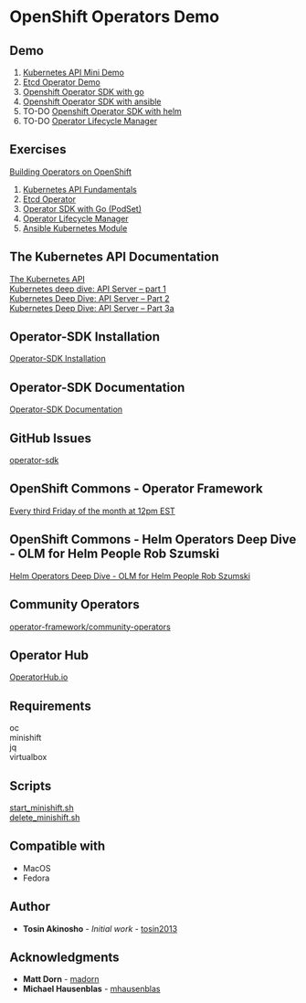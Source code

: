 # OpenShift Operators Demo


## Demo
1. [Kubernetes API Mini Demo](kubernetes-api.md)
2. [Etcd Operator Demo](etcd-operator-demo.md)
3. [Openshift Operator SDK with go](openshift-sdk-with-go.md)
4. [Openshift Operator SDK with ansible](openshift-sdk-with-ansible.md)
5. TO-DO [Openshift Operator SDK with helm](#)
6. TO-DO  [Operator Lifecycle Manager](#)

## Exercises
[Building Operators on OpenShift](https://learn.openshift.com/)  

1. [Kubernetes API Fundamentals](https://learn.openshift.com/operatorframework/k8s-api-fundamentals/)
2. [Etcd Operator](https://learn.openshift.com/operatorframework/etcd-operator/)
3. [Operator SDK with Go (PodSet)](https://learn.openshift.com/operatorframework/go-operator-podset/)
4. [Operator Lifecycle Manager](https://learn.openshift.com/operatorframework/operator-lifecycle-manager/)
5. [Ansible Kubernetes Module](https://learn.openshift.com/ansibleop/ansible-k8s-modules/)


## The Kubernetes API Documentation
[The Kubernetes API](https://kubernetes.io/docs/concepts/overview/kubernetes-api/)  
[Kubernetes deep dive: API Server – part 1](https://blog.openshift.com/kubernetes-deep-dive-api-server-part-1/)  
[Kubernetes Deep Dive: API Server – Part 2](https://blog.openshift.com/kubernetes-deep-dive-api-server-part-2/)  
[Kubernetes Deep Dive: API Server – Part 3a](https://blog.openshift.com/kubernetes-deep-dive-api-server-part-3a/)  

## Operator-SDK Installation
[Operator-SDK Installation](operator-sdk-installation.md)  

## Operator-SDK Documentation
[Operator-SDK Documentation](https://github.com/operator-framework/operator-sdk/tree/master/doc)  

## GitHub Issues
[operator-sdk](https://github.com/operator-framework/operator-sdk/issues)  

## OpenShift Commons - Operator Framework
[Every third Friday of the month at 12pm EST](https://commons.openshift.org/sig/OpenshiftOperators.html)  

## OpenShift Commons - Helm Operators Deep Dive - OLM for Helm People Rob Szumski
[Helm Operators Deep Dive - OLM for Helm People Rob Szumski](https://www.youtube.com/watch?v=1on_wRY2dzQ)

## Community Operators
[operator-framework/community-operators](https://github.com/operator-framework/community-operators)  

## Operator Hub
[OperatorHub.io](https://www.operatorhub.io/)  

## Requirements
oc  
minishift  
jq  
virtualbox  

## Scripts
[start_minishift.sh](https://github.com/tosin2013/openshift-demos/blob/master/operators/start_minishift.sh)  
[delete_minishift.sh](https://github.com/tosin2013/openshift-demos/blob/master/operators/delete_minishift.sh)  

## Compatible with
* MacOS  
* Fedora

## Author
* **Tosin Akinosho** - *Initial work* - [tosin2013](https://github.com/tosin2013)

## Acknowledgments

* **Matt Dorn** -  [madorn](https://github.com/madorn)  
* **Michael Hausenblas** -  [mhausenblas](https://github.com/mhausenblas)  
